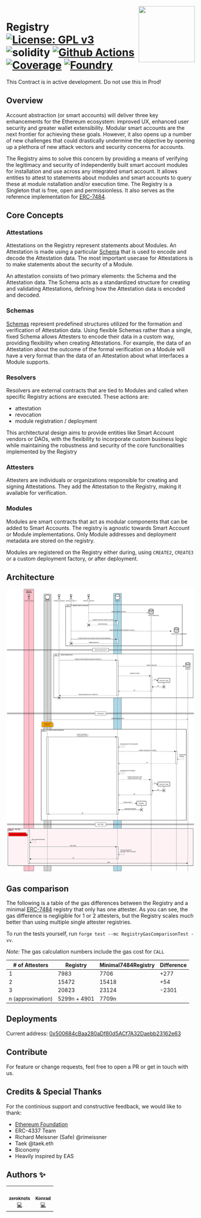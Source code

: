 <img align="right" width="150" height="150" top="100" src="./public/logo.png">

# Registry [![License: GPL v3](https://img.shields.io/badge/License-GPLv3-blue.svg)](https://www.gnu.org/licenses/gpl-3.0) ![solidity](https://img.shields.io/badge/solidity-^0.8.24-lightgrey) [![Github Actions][gha-badge]][gha] [![Coverage][codecov-badge]][codecov] [![Foundry][foundry-badge]][foundry]

[gha]: https://github.com/rhinestonewtf/registry/actions
[gha-badge]: https://github.com/rhinestonewtf/registry/actions/workflows/ci.yml/badge.svg
[codecov]: https://codecov.io/gh/rhinestonewtf/registry
[codecov-badge]: https://codecov.io/gh/rhinestonewtf/registry/branch/main/graph/badge.svg
[foundry]: https://getfoundry.sh
[foundry-badge]: https://img.shields.io/badge/Built%20with-Foundry-FFDB1C.svg

This Contract is in active development. Do not use this in Prod!

## Overview

Account abstraction (or smart accounts) will deliver three key enhancements for the Ethereum ecosystem:
improved UX, enhanced user security and greater wallet extensibility. Modular smart accounts are the next
frontier for achieving these goals. However, it also opens up a number of new challenges that
could drastically undermine the objective by opening up a plethora of new attack vectors and security concerns for accounts.

The Registry aims to solve this concern by providing a means of verifying the legitimacy and
security of independently built smart account modules for installation and use across any integrated
smart account. It allows entities to attest to statements about modules and smart accounts to query these at module nstallation and/or execution time. The Registry is a Singleton that is free, open and permissionless. It also serves as the reference implementation for [ERC-7484](https://eips.ethereum.org/EIPS/eip-7484).

## Core Concepts

### Attestations

Attestations on the Registry represent statements about Modules. An Attestation is made using a particular [Schema](./Schemas.md) that is used to encode and decode the Attestation data. The most important usecase for Attestations is to make statements about the security of a Module.

An attestation consists of two primary elements: the Schema and the
Attestation data. The Schema acts as a standardized structure for
creating and validating Attestations, defining how the Attestation data is encoded and decoded.

### Schemas

[Schemas](./docs/Schema.md) represent predefined structures utilized for the formation and
verification of Attestation data. Using flexible Schemas rather than a single, fixed Schema allows Attesters to encode their data in a custom way, providing flexibility when creating Attestations. For example, the data of an Attestation about the outcome of the formal verification on a Module will have a very format than the data of an Attestation about what interfaces a Module supports.

### Resolvers

Resolvers are external contracts that are tied to Modules and called when specific Registry actions are executed. These actions are:

- attestation
- revocation
- module registration / deployment

This architectural design aims to provide entities like Smart Account vendors or DAOs, with the
flexibility to incorporate custom business logic while maintaining the
robustness and security of the core functionalities implemented by the Registry

### Attesters

Attesters are individuals or organizations responsible for
creating and signing Attestations. They add the Attestation to the
Registry, making it available for verification.

### Modules

Modules are smart contracts that act as modular components that can be added to Smart Accounts.
The registry is agnostic towards Smart Account or Module implementations. Only Module addresses and
deployment metadata are stored on the registry.

Modules are registered on the Registry either during, using `CREATE2`, `CREATE3` or a custom deployment factory, or after deployment.

## Architecture

![Sequence Diagram](./public/docs/all.svg)

## Gas comparison

The following is a table of the gas differences between the Registry and a minimal [ERC-7484](https://eips.ethereum.org/EIPS/eip-7484) registry that only has one attester. As you can see, the gas difference is negligible for 1 or 2 attesters, but the Registry scales much better than using multiple single attester registries.

To run the tests yourself, run `forge test --mc RegistryGasComparisonTest -vv`.

_Note:_ The gas calculation numbers include the gas cost for `CALL`

| # of Attesters    | Registry     | Minimal7484Registry | Difference |
| ----------------- | ------------ | ------------------- | ---------- |
| 1                 | 7983         | 7706                | +277       |
| 2                 | 15472        | 15418               | +54        |
| 3                 | 20823        | 23124               | -2301      |
| n (approximation) | 5299n + 4901 | 7709n               |            |

## Deployments

Current address: [0x500684cBaa280aDf80d5ACf7A32Daebb23162e63](https://blockscan.com/address/0x500684cBaa280aDf80d5ACf7A32Daebb23162e63)

## Contribute

For feature or change requests, feel free to open a PR or get in touch with us.

## Credits & Special Thanks

For the continious support and constructive feedback, we would like to thank:

- [Ethereum Foundation](https://erc4337.mirror.xyz/hRn_41cef8oKn44ZncN9pXvY3VID6LZOtpLlktXYtmA)
- ERC-4337 Team
- Richard Meissner (Safe) @rimeissner
- Taek @taek.eth
- Biconomy
- Heavily inspired by EAS

## Authors ✨

<!-- ALL-CONTRIBUTORS-LIST:START - Do not remove or modify this section -->
<!-- prettier-ignore-start -->
<!-- markdownlint-disable -->
<table>
  <tr>
    <td align="center"><a href="http://twitter.com/zeroknotsETH/"><img src="https://pbs.twimg.com/profile_images/1639062011387715590/bNmZ5Gpf_400x400.jpg" width="100px;" alt=""/><br /><sub><b>zeroknots</b></sub></a><br /><a href="https://github.com/rhinestonewtf/registry/commits?author=zeroknots" title="Code">💻</a></td>
    <td align="center"><a href="https://twitter.com/abstractooor"><img src="https://avatars.githubusercontent.com/u/26718079" width="100px;" alt=""/><br /><sub><b>Konrad</b></sub></a><br /><a href="https://github.com/rhinestonewtf/registry/commits?author=kopy-kat" title="Code">💻</a> </td>
    
  </tr>
</table>

